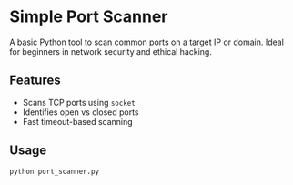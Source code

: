 # Simple Port Scanner

A basic Python tool to scan common ports on a target IP or domain. Ideal for beginners in network security and ethical hacking.

## Features
- Scans TCP ports using `socket`
- Identifies open vs closed ports
- Fast timeout-based scanning

## Usage
```bash
python port_scanner.py
